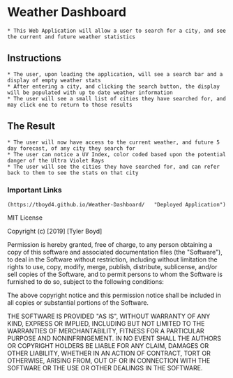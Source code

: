  # Weather Dashboard
    * This Web Application will allow a user to search for a city, and see the current and future weather statistics
## Instructions
    * The user, upon loading the application, will see a search bar and a display of empty weather stats
    * After entering a city, and clicking the search button, the display will be populated with up to date weather information
    * The user will see a small list of cities they have searched for, and may click one to return to those results
## The Result
    * The user will now have access to the current weather, and future 5 day forecast, of any city they search for
    * The user can notice a UV Index, color coded based upon the potential danger of the Ultra Violet Rays
    * The user will see the cities they have searched for, and can refer back to them to see the stats on that city

### Important Links
    (https://tboyd4.github.io/Weather-Dashboard/   "Deployed Application")









MIT License

Copyright (c) [2019] [Tyler Boyd]

Permission is hereby granted, free of charge, to any person obtaining a copy
of this software and associated documentation files (the "Software"), to deal
in the Software without restriction, including without limitation the rights
to use, copy, modify, merge, publish, distribute, sublicense, and/or sell
copies of the Software, and to permit persons to whom the Software is
furnished to do so, subject to the following conditions:

The above copyright notice and this permission notice shall be included in all
copies or substantial portions of the Software.

THE SOFTWARE IS PROVIDED "AS IS", WITHOUT WARRANTY OF ANY KIND, EXPRESS OR
IMPLIED, INCLUDING BUT NOT LIMITED TO THE WARRANTIES OF MERCHANTABILITY,
FITNESS FOR A PARTICULAR PURPOSE AND NONINFRINGEMENT. IN NO EVENT SHALL THE
AUTHORS OR COPYRIGHT HOLDERS BE LIABLE FOR ANY CLAIM, DAMAGES OR OTHER
LIABILITY, WHETHER IN AN ACTION OF CONTRACT, TORT OR OTHERWISE, ARISING FROM,
OUT OF OR IN CONNECTION WITH THE SOFTWARE OR THE USE OR OTHER DEALINGS IN THE
SOFTWARE.